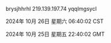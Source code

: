 brysjhhrhl 219.139.197.74 yqqlmgsycl

2024年 10月 26日 星期六 06:40:02 CST

2024年 10月 25日 星期五 22:40:02 GMT
